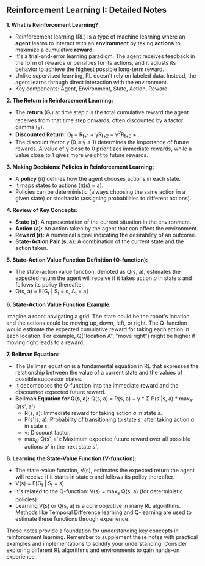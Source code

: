 ## Reinforcement Learning I: Detailed Notes

**1. What is Reinforcement Learning?**

* Reinforcement learning (RL) is a type of machine learning where an **agent** learns to interact with an **environment** by taking **actions** to maximize a cumulative **reward**.
* It's a trial-and-error learning paradigm. The agent receives feedback in the form of rewards or penalties for its actions, and it adjusts its behavior to achieve the highest possible long-term reward.
* Unlike supervised learning, RL doesn't rely on labeled data. Instead, the agent learns through direct interaction with the environment.
* Key components: Agent, Environment, State, Action, Reward.

**2. The Return in Reinforcement Learning:**

* The **return** (G<sub>t</sub>) at time step *t* is the total cumulative reward the agent receives from that time step onwards, often discounted by a factor gamma (γ).
* **Discounted Return:**  G<sub>t</sub> = R<sub>t+1</sub> + γR<sub>t+2</sub> + γ<sup>2</sup>R<sub>t+3</sub> + ...
* The discount factor γ (0 ≤ γ ≤ 1) determines the importance of future rewards. A value of γ close to 0 prioritizes immediate rewards, while a value close to 1 gives more weight to future rewards.

**3. Making Decisions: Policies in Reinforcement Learning:**

* A **policy** (π) defines how the agent chooses actions in each state.
* It maps states to actions (π(s) = a).
* Policies can be deterministic (always choosing the same action in a given state) or stochastic (assigning probabilities to different actions).

**4. Review of Key Concepts:**

* **State (s):** A representation of the current situation in the environment.
* **Action (a):** An action taken by the agent that can affect the environment.
* **Reward (r):** A numerical signal indicating the desirability of an outcome.
* **State-Action Pair (s, a):** A combination of the current state and the action taken.

**5. State-Action Value Function Definition (Q-function):**

* The state-action value function, denoted as Q(s, a), estimates the expected return the agent will receive if it takes action *a* in state *s* and follows its policy thereafter.
* Q(s, a) = E[G<sub>t</sub> | S<sub>t</sub> = s, A<sub>t</sub> = a]

**6. State-Action Value Function Example:**

Imagine a robot navigating a grid. The state could be the robot's location, and the actions could be moving up, down, left, or right. The Q-function would estimate the expected cumulative reward for taking each action in each location.  For example, Q("location A", "move right") might be higher if moving right leads to a reward.

**7. Bellman Equation:**

* The Bellman equation is a fundamental equation in RL that expresses the relationship between the value of a current state and the values of possible successor states.
* It decomposes the Q-function into the immediate reward and the discounted expected future reward.
* **Bellman Equation for Q(s, a):**  Q(s, a) = R(s, a) + γ * Σ P(s'|s, a) * max<sub>a'</sub> Q(s', a')
    * R(s, a): Immediate reward for taking action *a* in state *s*.
    * P(s'|s, a): Probability of transitioning to state *s'* after taking action *a* in state *s*.
    * γ: Discount factor.
    * max<sub>a'</sub> Q(s', a'): Maximum expected future reward over all possible actions *a'* in the next state *s'*.

**8. Learning the State-Value Function (V-function):**

* The state-value function, V(s), estimates the expected return the agent will receive if it starts in state *s* and follows its policy thereafter.
* V(s) = E[G<sub>t</sub> | S<sub>t</sub> = s]
* It's related to the Q-function: V(s) = max<sub>a</sub> Q(s, a) (for deterministic policies)
* Learning V(s) or Q(s, a) is a core objective in many RL algorithms.  Methods like Temporal Difference learning and Q-learning are used to estimate these functions through experience.


These notes provide a foundation for understanding key concepts in reinforcement learning.  Remember to supplement these notes with practical examples and implementations to solidify your understanding.  Consider exploring different RL algorithms and environments to gain hands-on experience.
